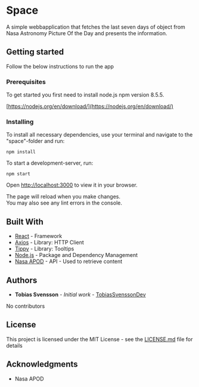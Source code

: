 # Space

A simple webbapplication that fetches the last seven days of object from Nasa Astronomy Picture Of the Day and presents the information.

## Getting started
Follow the below instructions to run the app

### Prerequisites

To get started you first need to install node.js npm version 8.5.5.

[https://nodejs.org/en/download/](https://nodejs.org/en/download/)


### Installing

To install all necessary dependencies, use your terminal and navigate to the "space"-folder and run:
```
npm install
```

To start a development-server, run:

```
npm start
```
Open [http://localhost:3000](http://localhost:3000) to view it in your browser.

The page will reload when you make changes.\
You may also see any lint errors in the console.

## Built With

* [React](https://reactjs.org/) - Framework
* [Axios](https://axios-http.com/) - Library: HTTP Client 
* [Tippy](https://atomiks.github.io/tippyjs/) - Library: Tooltips
* [Node.js](https://nodejs.org/en/download/) - Package and Dependency Management
* [Nasa APOD](https://apod.nasa.gov/apod/) - API - Used to retrieve content


## Authors

* **Tobias Svensson** - *Initial work* - [TobiasSvenssonDev](https://github.com/TobiasSvenssonDev)

No contributors

## License

This project is licensed under the MIT License - see the [LICENSE.md](LICENSE.md) file for details

## Acknowledgments

* Nasa APOD
